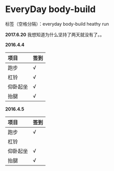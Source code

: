 ﻿# EveryDay body-build

标签（空格分隔）：everyday body-build heathy run 

**2017.6.20**
我想知道为什么坚持了两天就没有了。。


**2016.4.4**

项目|签到
:---------------|:---------------
跑步|√|
杠铃|√|
仰卧起坐|√|
抬腿|√|

**2016.4.5**

项目|签到
:---------------|:---------------
跑步|√|
杠铃||
仰卧起坐|√|
抬腿|√|






